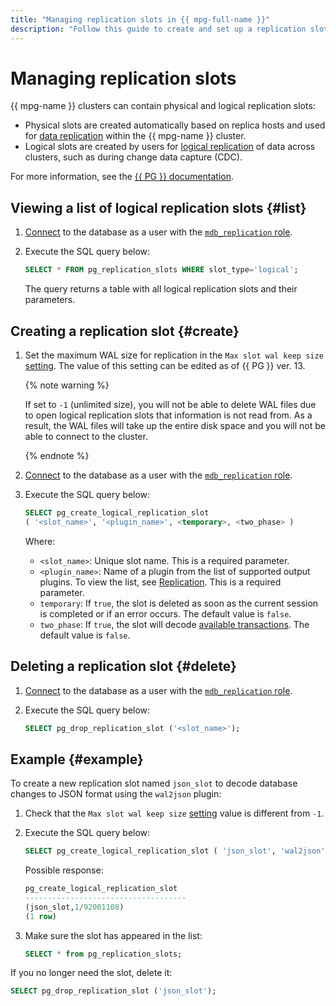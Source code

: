 ```yaml
---
title: "Managing replication slots in {{ mpg-full-name }}"
description: "Follow this guide to create and set up a replication slot."
---
```


# Managing replication slots

{{ mpg-name }} clusters can contain physical and logical replication slots:

* Physical slots are created automatically based on replica hosts and used for [data replication](../concepts/replication.md) within the {{ mpg-name }} cluster.
* Logical slots are created by users for [logical replication](../concepts/replication.md#logical-decoding) of data across clusters, such as during change data capture (CDC).

For more information, see the [{{ PG }} documentation](https://www.postgresql.org/docs/current/logicaldecoding.html).

## Viewing a list of logical replication slots {#list}

1. [Connect](connect.md) to the database as a user with the [`mdb_replication` role](../concepts/roles.md#mdb-replication).
1. Execute the SQL query below:

   ```sql
   SELECT * FROM pg_replication_slots WHERE slot_type='logical';
   ```

   The query returns a table with all logical replication slots and their parameters.

## Creating a replication slot {#create}

1. Set the maximum WAL size for replication in the `Max slot wal keep size` [setting](../concepts/settings-list.md#setting-max-slot-wal-keep-size). The value of this setting can be edited as of {{ PG }} ver. 13.

   {% note warning %}

   If set to `-1` (unlimited size), you will not be able to delete WAL files due to open logical replication slots that information is not read from. As a result, the WAL files will take up the entire disk space and you will not be able to connect to the cluster.

   {% endnote %}

1. [Connect](connect.md) to the database as a user with the [`mdb_replication` role](../concepts/roles.md#mdb-replication).
1. Execute the SQL query below:

   ```sql
   SELECT pg_create_logical_replication_slot
   ( '<slot_name>', '<plugin_name>', <temporary>, <two_phase> )
   ```

   Where:

   * `<slot_name>`: Unique slot name. This is a required parameter.
   * `<plugin_name>`: Name of a plugin from the list of supported output plugins. To view the list, see [Replication](../concepts/replication.md#logical-decoding). This is a required parameter.
   * `temporary`: If `true`, the slot is deleted as soon as the current session is completed or if an error occurs. The default value is `false`.
   * `two_phase`: If `true`, the slot will decode [available transactions](https://www.postgresql.org/docs/current/sql-prepare-transaction.html). The default value is `false`.

## Deleting a replication slot {#delete}

1. [Connect](connect.md) to the database as a user with the [`mdb_replication` role](../concepts/roles.md#mdb-replication).
1. Execute the SQL query below:

   ```sql
   SELECT pg_drop_replication_slot ('<slot_name>');
   ```

## Example {#example}

To create a new replication slot named `json_slot` to decode database changes to JSON format using the `wal2json` plugin:

1. Check that the `Max slot wal keep size` [setting](../concepts/settings-list.md#setting-max-slot-wal-keep-size) value is different from `-1`.
1. Execute the SQL query below:

   ```sql
   SELECT pg_create_logical_replication_slot ( 'json_slot', 'wal2json', false, false );
   ```

   Possible response:

   ```sql
   pg_create_logical_replication_slot
   ------------------------------------
   (json_slot,1/92001108)
   (1 row)
   ```

1. Make sure the slot has appeared in the list:

   ```sql
   SELECT * from pg_replication_slots;
   ```

If you no longer need the slot, delete it:

```sql
SELECT pg_drop_replication_slot ('json_slot');
```
